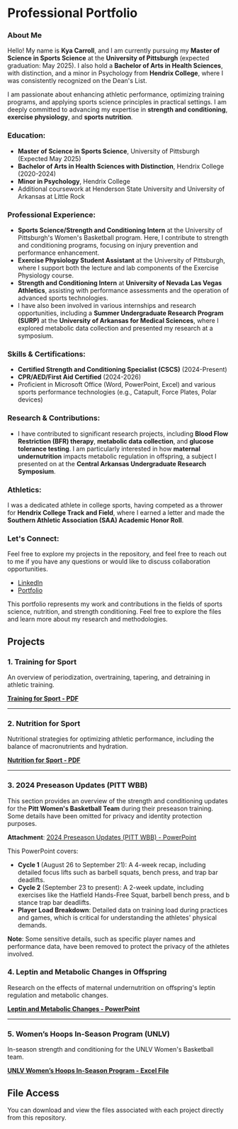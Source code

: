 
# Professional Portfolio
### About Me

Hello! My name is **Kya Carroll**, and I am currently pursuing my **Master of Science in Sports Science** at the **University of Pittsburgh** (expected graduation: May 2025). I also hold a **Bachelor of Arts in Health Sciences**, with distinction, and a minor in Psychology from **Hendrix College**, where I was consistently recognized on the Dean's List.

I am passionate about enhancing athletic performance, optimizing training programs, and applying sports science principles in practical settings. I am deeply committed to advancing my expertise in **strength and conditioning**, **exercise physiology**, and **sports nutrition**.

### Education:
- **Master of Science in Sports Science**, University of Pittsburgh (Expected May 2025)
- **Bachelor of Arts in Health Sciences with Distinction**, Hendrix College (2020-2024)
- **Minor in Psychology**, Hendrix College
- Additional coursework at Henderson State University and University of Arkansas at Little Rock

### Professional Experience:
- **Sports Science/Strength and Conditioning Intern** at the University of Pittsburgh's Women's Basketball program. Here, I contribute to strength and conditioning programs, focusing on injury prevention and performance enhancement.
- **Exercise Physiology Student Assistant** at the University of Pittsburgh, where I support both the lecture and lab components of the Exercise Physiology course.
- **Strength and Conditioning Intern** at **University of Nevada Las Vegas Athletics**, assisting with performance assessments and the operation of advanced sports technologies.
- I have also been involved in various internships and research opportunities, including a **Summer Undergraduate Research Program (SURP)** at the **University of Arkansas for Medical Sciences**, where I explored metabolic data collection and presented my research at a symposium.

### Skills & Certifications:
- **Certified Strength and Conditioning Specialist (CSCS)** (2024-Present)
- **CPR/AED/First Aid Certified** (2024-2026)
- Proficient in Microsoft Office (Word, PowerPoint, Excel) and various sports performance technologies (e.g., Catapult, Force Plates, Polar devices)

### Research & Contributions:
- I have contributed to significant research projects, including **Blood Flow Restriction (BFR) therapy**, **metabolic data collection**, and **glucose tolerance testing**. I am particularly interested in how **maternal undernutrition** impacts metabolic regulation in offspring, a subject I presented on at the **Central Arkansas Undergraduate Research Symposium**.

### Athletics:
I was a dedicated athlete in college sports, having competed as a thrower for **Hendrix College Track and Field**, where I earned a letter and made the **Southern Athletic Association (SAA) Academic Honor Roll**.

### Let's Connect:
Feel free to explore my projects in the repository, and feel free to reach out to me if you have any questions or would like to discuss collaboration opportunities.

- [LinkedIn](https://www.linkedin.com/in/kyacarroll/)
- [Portfolio](https://www.kyacarroll.com)

This portfolio represents my work and contributions in the fields of sports science, nutrition, and strength conditioning. Feel free to explore the files and learn more about my research and methodologies.


## Projects

### 1. Training for Sport
An overview of periodization, overtraining, tapering, and detraining in athletic training.

**[Training for Sport - PDF](./15.%20KA%20CH%2016%20Training%20for%20sport%20copy.pdf)**

---

### 2. Nutrition for Sport
Nutritional strategies for optimizing athletic performance, including the balance of macronutrients and hydration.

**[Nutrition for Sport - PDF](./17.%20KA%20CH%2017b%20Nutrition%20for%20sport%20copy.pdf)**

---

### 3. 2024 Preseason Updates (PITT WBB)

This section provides an overview of the strength and conditioning updates for the **Pitt Women's Basketball Team** during their preseason training. Some details have been omitted for privacy and identity protection purposes.

**Attachment**: [2024 Preseason Updates (PITT WBB) - PowerPoint](https://github.com/kyac21/Professional-Portfolio-/edit/main/README.md#:~:text=2024%20Preseason%20Updates%20(-,PITT,-WBB)%20copy.pptx)

This PowerPoint covers:
- **Cycle 1** (August 26 to September 21): A 4-week recap, including detailed focus lifts such as barbell squats, bench press, and trap bar deadlifts.
- **Cycle 2** (September 23 to present): A 2-week update, including exercises like the Hatfield Hands-Free Squat, barbell bench press, and b stance trap bar deadlifts.
- **Player Load Breakdown**: Detailed data on training load during practices and games, which is critical for understanding the athletes' physical demands.

**Note**: Some sensitive details, such as specific player names and performance data, have been removed to protect the privacy of the athletes involved.

### 4. Leptin and Metabolic Changes in Offspring
Research on the effects of maternal undernutrition on offspring's leptin regulation and metabolic changes.

**[Leptin and Metabolic Changes - PowerPoint](./CarrollKya2023.pptx)**

---

### 5. Women’s Hoops In-Season Program (UNLV)
In-season strength and conditioning for the UNLV Women's Basketball team.

**[UNLV Women’s Hoops In-Season Program - Excel File](./Women's%20Hoops%20In%20season%20Program%20%28UNLV%29%20.xlsx)**

## File Access

You can download and view the files associated with each project directly from this repository.

